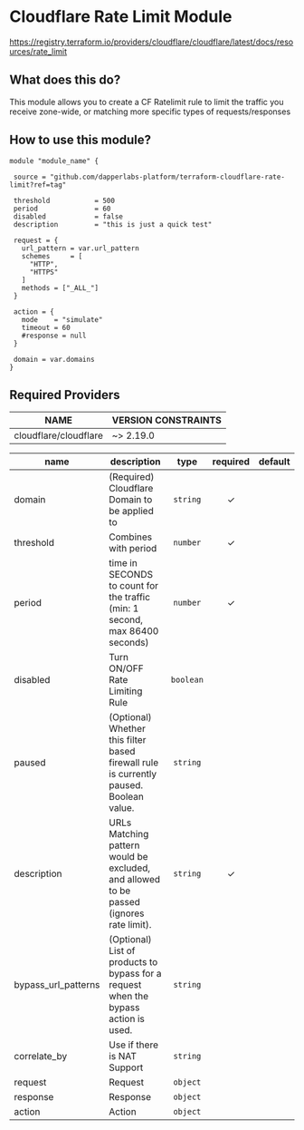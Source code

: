 # Cloudflare Rate Limit Module

https://registry.terraform.io/providers/cloudflare/cloudflare/latest/docs/resources/rate_limit

## What does this do?

This module allows you to create a CF Ratelimit rule to limit the traffic you receive zone-wide, or matching more specific types of requests/responses

## How to use this module?

```hcl
module "module_name" {

 source = "github.com/dapperlabs-platform/terraform-cloudflare-rate-limit?ref=tag"

 threshold           = 500
 period              = 60
 disabled            = false
 description         = "this is just a quick test"

 request = {
   url_pattern = var.url_pattern
   schemes     = [
     "HTTP",
     "HTTPS"
   ]
   methods = ["_ALL_"]
 }

 action = {
   mode    = "simulate"
   timeout = 60
   #response = null
 }

 domain = var.domains
}

```

## Required Providers

| NAME                  | VERSION CONSTRAINTS |
| --------------------- | ------------------- |
| cloudflare/cloudflare | ~> 2.19.0           |

| name                | description                                                                             |             type              | required | default |
| ------------------- | --------------------------------------------------------------------------------------- | :---------------------------: | :------: | :-----: |
| domain              | (Required) Cloudflare Domain to be applied to                                           | <code title="">string</code>  |    ✓     |         |
| threshold           | Combines with period                                                                    | <code title="">number</code>  |    ✓     |         |
| period              | time in SECONDS to count for the traffic (min: 1 second, max 86400 seconds)             | <code title="">number</code>  |    ✓     |         |
| disabled            | Turn ON/OFF Rate Limiting Rule                                                          | <code title="">boolean</code> |          |         |
| paused              | (Optional) Whether this filter based firewall rule is currently paused. Boolean value.  | <code title="">string</code>  |          |         |
| description         | URLs Matching pattern would be excluded, and allowed to be passed (ignores rate limit). | <code title="">string</code>  |    ✓     |         |
| bypass_url_patterns | (Optional) List of products to bypass for a request when the bypass action is used.     | <code title="">string</code>  |          |         |
| correlate_by        | Use if there is NAT Support                                                             | <code title="">string</code>  |          |         |
| request             | Request                                                                                 | <code title="">object</code>  |          |         |
| response            | Response                                                                                | <code title="">object</code>  |          |         |
| action              | Action                                                                                  | <code title="">object</code>  |          |         |
